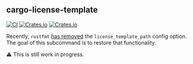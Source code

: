 ## cargo-license-template

[![CI](https://github.com/grtlr/cargo-license-template/actions/workflows/ci.yml/badge.svg)](https://github.com/grtlr/cargo-license-template/actions/workflows/ci.yml)
[![Crates.io](https://img.shields.io/crates/v/cargo-license-template)](https://crates.io/crates/cargo-license-template)
[![Crates.io](https://img.shields.io/crates/l/cargo-license-template)](https://github.com/grtlr/cargo-license-template)

Recently, `rustfmt` [has removed](https://github.com/rust-lang/rustfmt/commit/79515f17ed4661da864347c90c76c51f9bf86069) the `license_template_path` config option.
The goal of this subcommand is to restore that functionality.

⚠️ This is still work in progress.
